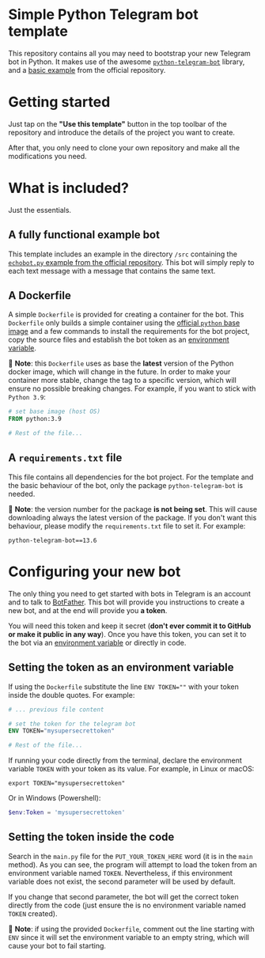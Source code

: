 # Simple Python Telegram bot template

This repository contains all you may need to bootstrap your new Telegram bot in Python.
It makes use of the awesome [`python-telegram-bot`](https://github.com/python-telegram-bot/python-telegram-bot) library, 
and a [basic example](https://github.com/python-telegram-bot/python-telegram-bot/blob/master/examples/echobot.py) 
from the official repository.

# Getting started

Just tap on the **"Use this template"** button in the top toolbar of the repository and introduce the details of the project
you want to create.

After that, you only need to clone your own repository and make all the modifications you need.

# What is included?

Just the essentials.

## A fully functional example bot

This template includes an example in the directory `/src` containing the [`echobot.py` example from the official 
repository](https://github.com/python-telegram-bot/python-telegram-bot/blob/master/example).
This bot will simply reply to each text message with a message that contains the same text.

## A Dockerfile

A simple `Dockerfile` is provided for creating a container for the bot.
This `Dockerfile` only builds a simple container using the 
[official `python` base image](https://hub.docker.com/_/python) and a few commands to install the requirements for the 
bot project, copy the source files and establish the bot token as an 
[environment variable](https://en.wikipedia.org/wiki/Environment_variable).

🛑 **Note**: this `Dockerfile` uses as base the **latest** version of the Python docker image, which will change 
in the future. In order to make your container more stable, change the tag to a specific version, which will ensure no 
possible breaking changes.
For example, if you want to stick with `Python 3.9`:
```dockerfile
# set base image (host OS)
FROM python:3.9

# Rest of the file...
```

## A `requirements.txt` file

This file contains all dependencies for the bot project.
For the template and the basic behaviour of the bot, only the package `python-telegram-bot` is needed.

🛑 **Note**: the version number for the package **is not being set**. This will cause downloading always the latest version 
of the package. If you don't want this behaviour, please modify the `requirements.txt` file to set it.
For example:
```text
python-telegram-bot==13.6
```

# Configuring your new bot

The only thing you need to get started with bots in Telegram is an account and to talk to 
[BotFather](https://t.me/BotFather). This bot will provide you instructions to create a new bot, and at the end will
provide you **a token**.

You will need this token and keep it secret (**don't ever commit it to GitHub or make it public in any way**).
Once you have this token, you can set it to the bot via an 
[environment variable](https://en.wikipedia.org/wiki/Environment_variable) or directly in code.

## Setting the token as an environment variable

If using the `Dockerfile` substitute the line `ENV TOKEN=""` with your token inside the double quotes.
For example:
```dockerfile
# ... previous file content

# set the token for the telegram bot
ENV TOKEN="mysupersecrettoken"

# Rest of the file...
```

If running your code directly from the terminal, declare the environment variable `TOKEN` with your token as its 
value.
For example, in Linux or macOS:
```shell
export TOKEN="mysupersecrettoken"
```

Or in Windows (Powershell):
```powershell
$env:Token = 'mysupersecrettoken'
```

## Setting the token inside the code

Search in the `main.py` file for the `PUT_YOUR_TOKEN_HERE` word (it is in the `main` method).
As you can see, the program will attempt to load the token from an environment variable named `TOKEN`.
Nevertheless, if this environment variable does not exist, the second parameter will be used by default.

If you change that second parameter, the bot will get the correct token directly from the code 
(just ensure the is no environment variable named `TOKEN` created).

🛑 **Note**: if using the provided `Dockerfile`, comment out the line starting with `ENV` since it will set the 
environment variable to an empty string, which will cause your bot to fail starting.
